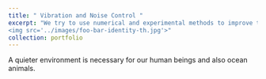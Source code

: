```yaml
---
title: " Vibration and Noise Control "
excerpt: "We try to use numerical and experimental methods to improve the acoustic performance of objects with active and passive means.<br/>
<img src='../images/foo-bar-identity-th.jpg'>"
collection: portfolio
---
```


A quieter environment is necessary for our human beings and also ocean animals. 
